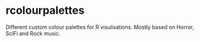 # rcolourpalettes
Different custom colour palettes for R visulisations. Mostly based on Horror, SciFi and Rock music. 
